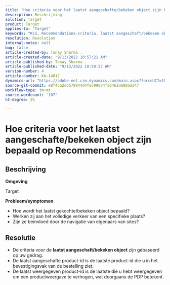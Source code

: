 ```yaml
---
title: "Hoe criteria voor het laatst aangeschafte/bekeken object zijn bepaald op Recommendations"
description: Beschrijving
solution: Target
product: Target
applies-to: "Target"
keywords: "KCS, Recommendations-criteria, laatst aangeschaft/bekeken object"
resolution: Resolution
internal-notes: null
bug: false
article-created-by: Tanay Sharma .
article-created-date: "9/13/2022 10:57:21 AM"
article-published-by: Tanay Sharma .
article-published-date: "9/13/2022 10:59:37 AM"
version-number: 4
article-number: KA-14017
dynamics-url: "https://adobe-ent.crm.dynamics.com/main.aspx?forceUCI=1&pagetype=entityrecord&etn=knowledgearticle&id=99a986d1-5233-ed11-9db1-002248086735"
source-git-commit: e8f4ca2dd578944d4fe399074fab461de88ad247
workflow-type: tm+mt
source-wordcount: '107'
ht-degree: 3%

---
```


# Hoe criteria voor het laatst aangeschafte/bekeken object zijn bepaald op Recommendations

## Beschrijving


<b>Omgeving</b>

Target



<b>Probleem/symptomen</b>

- Hoe wordt het laatst gekochte/bekeken object bepaald?
- Werken zij aan het volledige verkeer van een specifieke plaats?
- Zijn ze beïnvloed door de navigatie van eigenaars van sites?





## Resolutie


- De criteria voor de <b>laatst aangeschaft/bekeken object </b>zijn gebaseerd op uw gedrag.
- De laatst aangeschafte product-id is de laatste product-id die u in het bevestigingsvak van de bestelling ziet.
- De laatst weergegeven product-id is de laatste die u hebt weergegeven om een productweergave te verhogen, wat doorgaans de PDP betekent.

